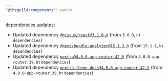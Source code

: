 ```yaml
---
"@theguild/components": patch
---
```

dependencies updates:
  - Updated dependency [`@giscus/react@3.1.0` ↗︎](https://www.npmjs.com/package/@giscus/react/v/3.1.0) (from `3.0.0`, in `dependencies`)
  - Updated dependency [`@next/bundle-analyzer@15.1.3` ↗︎](https://www.npmjs.com/package/@next/bundle-analyzer/v/15.1.3) (from `15.1.1`, in `dependencies`)
  - Updated dependency [`nextra@4.0.0-app-router.42` ↗︎](https://www.npmjs.com/package/nextra/v/4.0.0) (from `4.0.0-app-router.39`, in `dependencies`)
  - Updated dependency [`nextra-theme-docs@4.0.0-app-router.42` ↗︎](https://www.npmjs.com/package/nextra-theme-docs/v/4.0.0) (from `4.0.0-app-router.39`, in `dependencies`)

